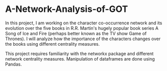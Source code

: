 # A-Network-Analysis-of-GOT
In this project, I am working on the character co-occurrence network and its evolution over the five books in R.R. Martin's hugely popular book series A Song of Ice and Fire (perhaps better known as the TV show Game of Thrones). I will analyze how the importance of the characters changes over the books using different centrality measures.

This project requires familiarity with the networkx package and different network centrality measures. Manipulation of dataframes are done using Pandas.
